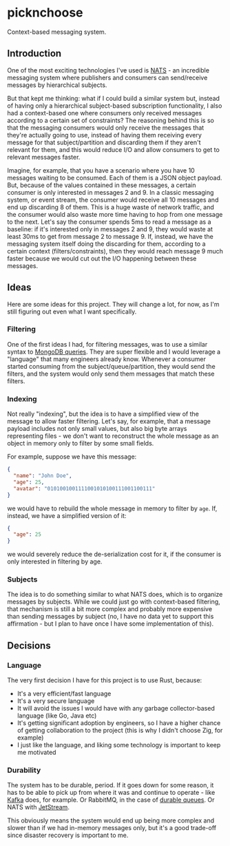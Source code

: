 # picknchoose

Context-based messaging system.

## Introduction

One of the most exciting technologies I've used is [NATS](https://nats.io/) - an incredible messaging system where publishers and consumers can send/receive messages by hierarchical subjects.

But that kept me thinking: what if I could build a similar system but, instead of having only a hierarchical subject-based subscription functionality, I also had a context-based one where consumers only received messages according to a certain set of constraints? The reasoning behind this is so that the messaging consumers would only receive the messages that they're actually going to use, instead of having them receiving every message for that subject/partition and discarding them if they aren't relevant for them, and this would reduce I/O and allow consumers to get to relevant messages faster.

Imagine, for example, that you have a scenario where you have 10 messages waiting to be consumed. Each of them is a JSON object payload. But, because of the values contained in these messages, a certain consumer is only interested in messages 2 and 9. In a classic messaging system, or event stream, the consumer would receive all 10 messages and end up discarding 8 of them. This is a huge waste of network traffic, and the consumer would also waste more time having to hop from one message to the next. Let's say the consumer spends 5ms to read a message as a baseline: if it's interested only in messages 2 and 9, they would waste at least 30ms to get from message 2 to message 9. If, instead, we have the messaging system itself doing the discarding for them, according to a certain context (filters/constraints), then they would reach message 9 much faster because we would cut out the I/O happening between these messages. 

## Ideas

Here are some ideas for this project. They will change a lot, for now, as I'm still figuring out even what I want specifically.

### Filtering

One of the first ideas I had, for filtering messages, was to use a similar syntax to [MongoDB queries](https://www.mongodb.com/docs/manual/tutorial/query-documents/). They are super flexible and I would leverage a "language" that many engineers already know. Whenever a consumer started consuming from the subject/queue/partition, they would send the filters, and the system would only send them messages that match these filters.

### Indexing

Not really "indexing", but the idea is to have a simplified view of the message to allow faster filtering. Let's say, for example, that a message payload includes not only small values, but also big byte arrays representing files - we don't want to reconstruct the whole message as an object in memory only to filter by some small fields.

For example, suppose we have this message:

```json
{
  "name": "John Doe",
  "age": 25,
  "avatar": "0101001001111001010100111001100111"
}
```

we would have to rebuild the whole message in memory to filter by `age`. If, instead, we have a simplified version of it:

```json
{
  "age": 25
}
```

we would severely reduce the de-serialization cost for it, if the consumer is only interested in filtering by age.

### Subjects

The idea is to do something similar to what NATS does, which is to organize messages by subjects. While we could just go with context-based filtering, that mechanism is still a bit more complex and probably more expensive than sending messages by subject (no, I have no data yet to support this affirmation - but I plan to have once I have some implementation of this).

## Decisions

### Language

The very first decision I have for this project is to use Rust, because:
* It's a very efficient/fast language
* It's a very secure language
* It will avoid the issues I would have with any garbage collector-based language (like Go, Java etc)
* It's getting significant adoption by engineers, so I have a higher chance of getting collaboration to the project (this is why I didn't choose Zig, for example)
* I just like the language, and liking some technology is important to keep me motivated

### Durability

The system has to be durable, period. If it goes down for some reason, it has to be able to pick up from where it was and continue to operate - like [Kafka](https://kafka.apache.org/) does, for example. Or RabbitMQ, in the case of [durable queues](https://www.rabbitmq.com/queues.html#durability). Or NATS with [JetStream](https://docs.nats.io/nats-concepts/jetstream).

This obviously means the system would end up being more complex and slower than if we had in-memory messages only, but it's a good trade-off since disaster recovery is important to me.
